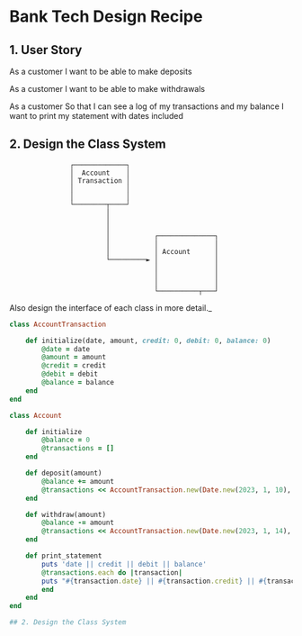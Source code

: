 # Bank Tech Design Recipe

## 1. User Story 

As a customer
I want to be able to make deposits

As a customer 
I want to be able to make withdrawals

As a customer 
So that I can see a log of my transactions and my balance I want to print my statement with dates included

## 2. Design the Class System

                   ┌─────────────┐
                   │  Account    │
                   │ Transaction │
                   │             │
                   │             │
                   └────────┬────┘
                            │
                            │
                            │
                            │           ┌──────────────┐
                            │           │              │
                            │           │ Account      │
                            └─────────► │              │
                                        │              │
                                        │              │
                                        │              │
                                        └──────────┬───┘
Also design the interface of each class in more detail._

```ruby
class AccountTransaction

    def initialize(date, amount, credit: 0, debit: 0, balance: 0)
        @date = date
        @amount = amount
        @credit = credit
        @debit = debit
        @balance = balance
    end
end

class Account

    def initialize
        @balance = 0
        @transactions = []
    end 

    def deposit(amount)
        @balance += amount
        @transactions << AccountTransaction.new(Date.new(2023, 1, 10), amount, credit: amount, balance: @balance)
    end

    def withdraw(amount)
        @balance -= amount
        @transactions << AccountTransaction.new(Date.new(2023, 1, 14), amount, debit: amount, balance: @balance)
    end 

    def print_statement
        puts 'date || credit || debit || balance'
        @transactions.each do |transaction| 
        puts "#{transaction.date} || #{transaction.credit} || #{transaction.debit} || #{transaction.balance}"
        end
    end
end

## 2. Design the Class System


